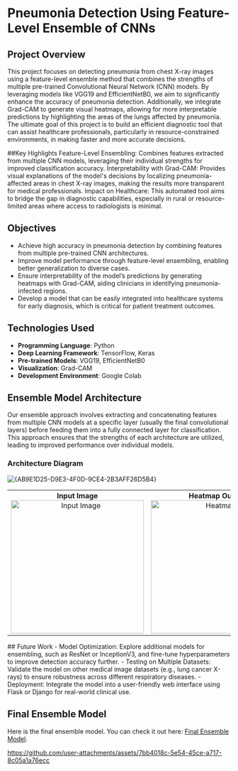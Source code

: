 # Pneumonia Detection Using Feature-Level Ensemble of CNNs

## Project Overview
This project focuses on detecting pneumonia from chest X-ray images using a feature-level ensemble method that combines the strengths of multiple pre-trained Convolutional Neural Network (CNN) models. By leveraging models like VGG19 and EfficientNetB0, we aim to significantly enhance the accuracy of pneumonia detection. Additionally, we integrate Grad-CAM to generate visual heatmaps, allowing for more interpretable predictions by highlighting the areas of the lungs affected by pneumonia. The ultimate goal of this project is to build an efficient diagnostic tool that can assist healthcare professionals, particularly in resource-constrained environments, in making faster and more accurate decisions.

##Key Highlights
Feature-Level Ensembling: Combines features extracted from multiple CNN models, leveraging their individual strengths for improved classification accuracy.
Interpretability with Grad-CAM: Provides visual explanations of the model's decisions by localizing pneumonia-affected areas in chest X-ray images, making the results more transparent for medical professionals.
Impact on Healthcare: This automated tool aims to bridge the gap in diagnostic capabilities, especially in rural or resource-limited areas where access to radiologists is minimal.

## Objectives
- Achieve high accuracy in pneumonia detection by combining features from multiple pre-trained CNN architectures.
- Improve model performance through feature-level ensembling, enabling better generalization to diverse cases.
- Ensure interpretability of the model’s predictions by generating heatmaps with Grad-CAM, aiding clinicians in identifying pneumonia-infected regions.
- Develop a model that can be easily integrated into healthcare systems for early diagnosis, which is critical for patient treatment outcomes.

## Technologies Used
- **Programming Language**: Python
- **Deep Learning Framework**: TensorFlow, Keras
- **Pre-trained Models**: VGG19, EfficientNetB0
- **Visualization**: Grad-CAM
- **Development Environment**: Google Colab

## Ensemble Model Architecture
Our ensemble approach involves extracting and concatenating features from multiple CNN models at a specific layer (usually the final convolutional layers) before feeding them into a fully connected layer for classification. This approach ensures that the strengths of each architecture are utilized, leading to improved performance over individual models.
### Architecture Diagram
![{AB9E1D25-D9E3-4F0D-9CE4-2B3AFF26D5B4}](https://github.com/user-attachments/assets/b34b429d-6502-443c-982b-17ea4aef919b)
<table>
  <tr>
    <td align="center">
      <strong>Input Image</strong><br>
      <img src="https://github.com/user-attachments/assets/cc57d3df-58db-4abd-b2df-00788c1c7cbd" alt="Input Image" width="300"/>
    </td>
    <td align="center">
      <strong>Heatmap Output</strong><br>
      <img src="https://github.com/user-attachments/assets/41da4669-31ff-436a-a755-0d13e7554f54" alt="Heatmap" width="300"/>
    </td>
  </tr>
</table>
## Future Work
- Model Optimization: Explore additional models for ensembling, such as ResNet or InceptionV3, and fine-tune hyperparameters to improve detection accuracy further.
- Testing on Multiple Datasets: Validate the model on other medical image datasets (e.g., lung cancer X-rays) to ensure robustness across different respiratory diseases.
- Deployment: Integrate the model into a user-friendly web interface using Flask or Django for real-world clinical use.


## Final Ensemble Model

Here is the final ensemble model. You can check it out here: [Final Ensemble Model](https://drive.google.com/file/d/1otsIiZJ0dxHbyxcCZMYL772bRyQGVdck/view?usp=drive_link).

https://github.com/user-attachments/assets/7bb4018c-5e54-45ce-a717-8c05a1a76ecc


